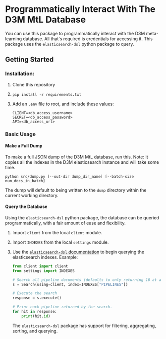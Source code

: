 # Programmatically Interact With The D3M MtL Database 

You can use this package to programmatically interact with the D3M meta-learning database. All that's required is credentials for accessing it. This package uses the `elasticsearch-dsl` python package to query.

## Getting Started

### Installation:

1.  Clone this repository

1.  ```shell
    pip install -r requirements.txt
    ```

1.  Add an `.env` file to root, and include these values:

    ```env
    CLIENT=<db_access_username>
    SECRET=<db_access_password>
    API=<db_access_url>
    ```

### Basic Usage

#### Make a Full Dump

To make a full JSON dump of the D3M MtL database, run this. Note: It copies all the indexes in the D3M elasticsearch instance and will take some time.

```shell
python src/dump.py [--out-dir dump_dir_name] [--batch-size num_docs_in_batch]
```

The dump will default to being written to the `dump` directory within the current working directory.

#### Query the Database

Using the `elasticsearch-dsl` python package, the database can be queried programmatically, with a fair amount of ease and flexibility.

1.  Import `client` from the local `client` module.
1.  Import `INDEXES` from the local `settings` module.
1.  Use the [`elasticsearch-dsl` documentation](https://elasticsearch-dsl.readthedocs.io/en/latest/search_dsl.html) to begin querying the elasticsearch indexes. Example:
    
    ```python
    from client import client
    from settings import INDEXES

    # Search all pipeline documents (defaults to only returning 10 at a time max)
    s = Search(using=client, index=INDEXES["PIPELINES"])

    # Execute the search
    response = s.execute()

    # Print each pipeline returned by the search.
    for hit in response:
        print(hit.id)
    ```

    The `elasticsearch-dsl` package has support for filtering, aggregating, sorting, and querying.